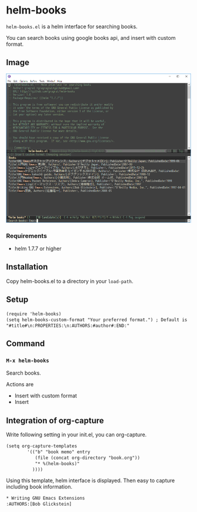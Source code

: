 # helm-books

`helm-books.el` is a helm interface for searching books.

You can search books using google books api, and insert with custom format.

## Image

![helm-books](helm-books.png)

### Requirements

- helm 1.7.7 or higher

## Installation

Copy helm-books.el to a directory in your `load-path`.

## Setup

``` emacs-lisp
(require 'helm-books)
(setq helm-books-custom-format "Your preferred format.") ; Default is "#title#\n:PROPERTIES:\n:AUTHORS:#author#:END:"
```

## Command

### `M-x helm-books`

Search books.

Actions are
- Insert with custom format
- Insert

## Integration of org-capture

Write following setting in your init.el, you can org-capture.

``` emacs-lisp
(setq org-capture-templates
        '(("b" "book memo" entry
           (file (concat org-directory "book.org"))
           "* %(helm-books)"
          ))))
```

Using this template, helm interface is displayed.
Then easy to capture including book information.

```
* Writing GNU Emacs Extensions
:AUTHORS:[Bob Glickstein]
```
